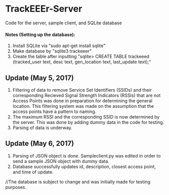 # TrackEEEr-Server
Code for the server, sample client, and SQLite database

#### Notes (Setting up the database):
1. Install SQLite via "sudo apt-get install sqlite"
2. Make database by "sqlite3 trackeeer"
3. Create the table after inputting "sqlite> CREATE TABLE trackeeed (tracked_user text, desc text, gen_location text, last_update text);"

## Update (May 5, 2017)
1. Filtering of data to remove Service Set Identifiers (SSIDs) and their corresponding Recieved Signal Strength Indicators (RSSIs) that are not Access Points was done in preparation for determining the general location. This filtering system was made on the assumption that the access points have a pattern to naming.
2. The maximum RSSI and the corresponding SSID is now determined by the server. This was done by adding dummy data in the code for testing.
3. Parsing of data is underway.

## Update (May 6, 2017)
1. Parsing of JSON object is done. Sampleclient.py was edited in order to send a sample JSON object with dummy data.
2. Database successfully updates id, description, closest access point, and time of update.

//The database is subject to change and was initially made for testing purposes.
